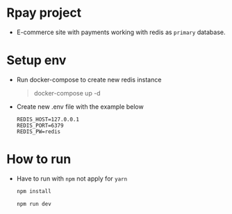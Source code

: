 # Rpay project

- E-commerce site with payments working with redis as `primary` database.

# Setup env

- Run docker-compose to create new redis instance

  > docker-compose up -d

- Create new .env file with the example below

  ```
  REDIS_HOST=127.0.0.1
  REDIS_PORT=6379
  REDIS_PW=redis
  ```

# How to run

- Have to run with `npm` not apply for `yarn`

  ```bash
  npm install

  npm run dev
  ```
